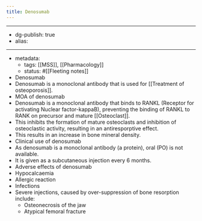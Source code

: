 ```yaml
---
title: Denosumab
---
```


- --
- dg-publish: true
- alias:
- --
- metadata:
	- tags: [[MSS]], [[Pharmacology]]
	- status: #[[Fleeting notes]]
- Denosumab
- Denosumab is a monoclonal antibody that is used for [[Treatment of osteoporosis]].
- MOA of denosumab
- Denosumab is a monoclonal antibody that binds to RANKL (Receptor for activating Nuclear factor-kappaB), preventing the binding of RANKL to RANK on precursor and mature [[Osteoclast]].
- This inhibits the formation of mature osteoclasts and inhibition of osteoclastic activity, resulting in an antiresporptive effect.
- This results in an increase in bone mineral density.
- Clinical use of denosumab
- As denosumab is a monoclonal antibody (a protein), oral (PO) is not available.
- It is given as a subcutaneous injection every 6 months.
- Adverse effects of denosumab
- Hypocalcaemia
- Allergic reaction
- Infections
- Severe injections, caused by over-suppression of bone resorption include:
	- Osteonecrosis of the jaw
	- Atypical femoral fracture